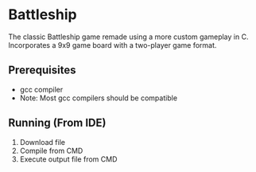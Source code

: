 # Battleship

The classic Battleship game remade using a more custom gameplay in C. Incorporates a 9x9 game board with a two-player game format.

## Prerequisites 

- gcc compiler
- Note: Most gcc compilers should be compatible


## Running (From IDE)

1. Download file
2. Compile from CMD 
3. Execute output file from CMD 



